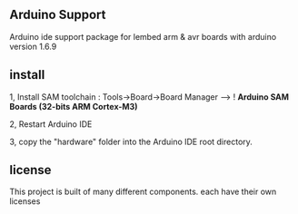 ## Arduino Support

Arduino ide support package for lembed arm & avr boards with arduino version 1.6.9


## install

1, Install SAM toolchain : Tools->Board->Board Manager --> ! **Arduino SAM Boards (32-bits ARM Cortex-M3)**

2, Restart Arduino IDE

3, copy the "hardware" folder into the Arduino IDE root directory. 


## license
This project is built of many different components. each have their own licenses
